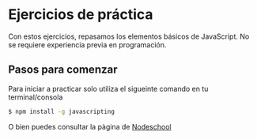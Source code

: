 # Ejercicios de práctica

Con estos ejercicios, repasamos los elementos básicos de JavaScript. No se requiere experiencia previa en programación. 

## Pasos para comenzar

Para iniciar a practicar solo utiliza el sigueinte comando en tu terminal/consola

```sh
$ npm install -g javascripting
```

O bien puedes consultar la pàgina de [Nodeschool](https://nodeschool.io/es/)

